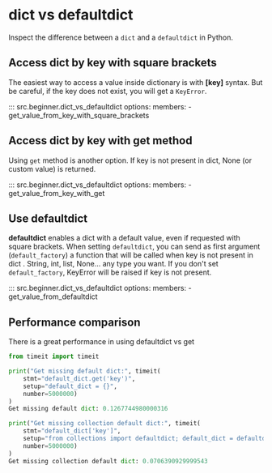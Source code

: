 # dict vs defaultdict

Inspect the difference between a `dict` and a `defaultdict` in Python.

## Access dict by key with square brackets

The easiest way to access a value inside dictionary is with **[key]** syntax.
But be careful, if the key does not exist, you will get a `KeyError`.

::: src.beginner.dict_vs_defaultdict
    options:
      members:
        - get_value_from_key_with_square_brackets

## Access dict by key with get method

Using `get` method is another option. If key is not present in dict, None (or
custom value) is returned.

::: src.beginner.dict_vs_defaultdict
    options:
      members:
        - get_value_from_key_with_get

## Use defaultdict

**defaultdict** enables a dict with a default value, even if requested with
square brackets. When setting `defaultdict`, you can send as first argument
(`default_factory`) a function that will be called when key is not present in
dict . String, int, list, None... any type you want. If you don't set
`default_factory`, KeyError will be raised if key is not present.

::: src.beginner.dict_vs_defaultdict
    options:
      members:
        - get_value_from_defaultdict

## Performance comparison

There is a great performance in using defaultdict vs get

```python
from timeit import timeit

print("Get missing default dict:", timeit(
    stmt="default_dict.get('key')",
    setup="default_dict = {}",
    number=5000000)
)
Get missing default dict: 0.1267744980000316

print("Get missing collection default dict:", timeit(
    stmt="default_dict['key']",
    setup="from collections import defaultdict; default_dict = defaultdict(lambda: None)",  # noqa
    number=5000000)
)
Get missing collection default dict: 0.0706390929999543

```
